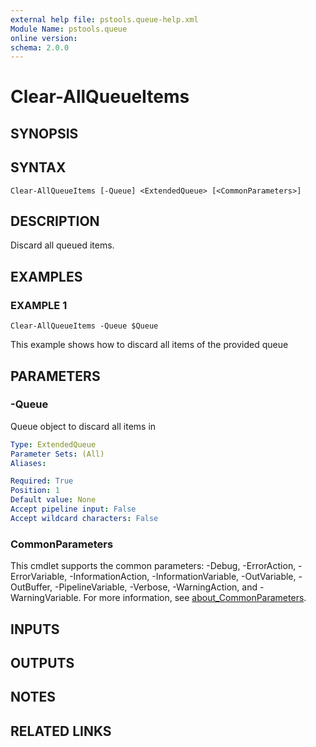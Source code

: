 ```yaml
---
external help file: pstools.queue-help.xml
Module Name: pstools.queue
online version:
schema: 2.0.0
---
```


# Clear-AllQueueItems

## SYNOPSIS

## SYNTAX

```
Clear-AllQueueItems [-Queue] <ExtendedQueue> [<CommonParameters>]
```

## DESCRIPTION
Discard all queued items.

## EXAMPLES

### EXAMPLE 1
```
Clear-AllQueueItems -Queue $Queue
```

This example shows how to discard all items of the provided queue

## PARAMETERS

### -Queue
Queue object to discard all items in

```yaml
Type: ExtendedQueue
Parameter Sets: (All)
Aliases:

Required: True
Position: 1
Default value: None
Accept pipeline input: False
Accept wildcard characters: False
```

### CommonParameters
This cmdlet supports the common parameters: -Debug, -ErrorAction, -ErrorVariable, -InformationAction, -InformationVariable, -OutVariable, -OutBuffer, -PipelineVariable, -Verbose, -WarningAction, and -WarningVariable. For more information, see [about_CommonParameters](http://go.microsoft.com/fwlink/?LinkID=113216).

## INPUTS

## OUTPUTS

## NOTES

## RELATED LINKS
